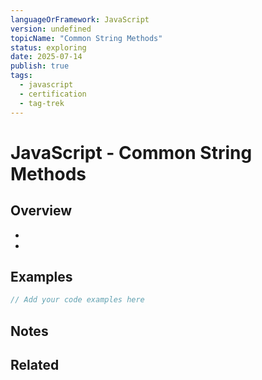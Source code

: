 ```yaml
---
languageOrFramework: JavaScript
version: undefined
topicName: "Common String Methods"
status: exploring
date: 2025-07-14
publish: true
tags:
  - javascript
  - certification
  - tag-trek
---
```


# JavaScript - Common String Methods

## Overview
- <!-- Add a concise explanation of what this topic covers -->
- <!-- Include 2–3 bullet points summarizing its usage or behavior -->

## Examples
```javascript
// Add your code examples here
```

## Notes
<!-- Add behavior caveats or gotchas -->
<!-- Mention any best practices or conventions -->

## Related

